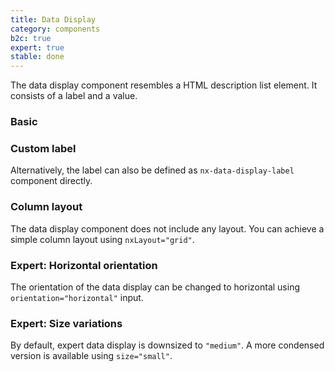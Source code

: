 ```yaml
---
title: Data Display
category: components
b2c: true
expert: true
stable: done
---
```


The data display component resembles a HTML description list element. It consists of a label and a value.

### Basic

<!-- example(data-display) --> 

### Custom label

Alternatively, the label can also be defined as `nx-data-display-label` component directly.

<!-- example(data-display-custom-label) --> 

### Column layout

The data display component does not include any layout. You can achieve a simple column layout using `nxLayout="grid"`.

<!-- example(data-display-cols) --> 


<div class="docs-expert-container">

### Expert: Horizontal orientation

The orientation of the data display can be changed to horizontal using `orientation="horizontal"` input.

<!-- example(data-display-horizontal) --> 

### Expert: Size variations

By default, expert data display is downsized to `"medium"`. A more condensed version is available using `size="small"`.

<!-- example(data-display-expert) --> 

</div>
